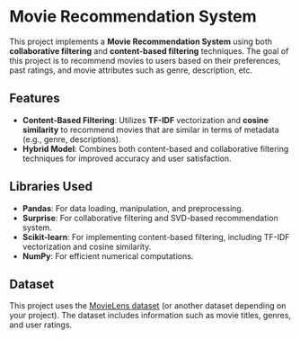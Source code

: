 # Movie Recommendation System

This project implements a **Movie Recommendation System** using both **collaborative filtering** and **content-based filtering** techniques. The goal of this project is to recommend movies to users based on their preferences, past ratings, and movie attributes such as genre, description, etc.

## Features

- **Content-Based Filtering**: Utilizes **TF-IDF** vectorization and **cosine similarity** to recommend movies that are similar in terms of metadata (e.g., genre, descriptions).
- **Hybrid Model**: Combines both content-based and collaborative filtering techniques for improved accuracy and user satisfaction.

## Libraries Used

- **Pandas**: For data loading, manipulation, and preprocessing.
- **Surprise**: For collaborative filtering and SVD-based recommendation system.
- **Scikit-learn**: For implementing content-based filtering, including TF-IDF vectorization and cosine similarity.
- **NumPy**: For efficient numerical computations.

## Dataset

This project uses the [MovieLens dataset](https://grouplens.org/datasets/movielens/) (or another dataset depending on your project). The dataset includes information such as movie titles, genres, and user ratings.
